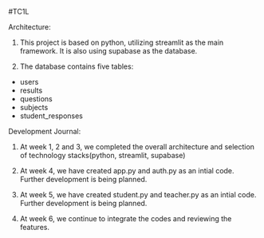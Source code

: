 #TC1L

Architecture:
1. This project is based on python, utilizing streamlit as the main framework. It is also using supabase as the database.

2. The database contains five tables:
- users
- results
- questions
- subjects
- student_responses


Development Journal:
1. At week 1, 2 and 3, we completed the overall architecture and selection of technology stacks(python, streamlit, supabase)

2. At week 4, we have created app.py and auth.py as an intial code. Further development is being planned.

3. At week 5, we have created student.py and teacher.py as an intial code. Further development is being planned.

4. At week 6, we continue to integrate the codes and reviewing the features.